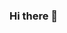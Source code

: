 ### Hi there 👋

<!--
**badarmuneerabro/badarmuneerabro** is a ✨ _special_ ✨ repository because its `README.md` (this file) appears on your GitHub profile.

Here are some ideas to get you started:

- 🔭 I’m currently working on server-side programming...
- 🌱 I’m currently learning JavaEE...
- 👯 I’m looking to collaborate on github...
- 🤔 I’m looking for help with learning techi things...
- 💬 Ask me about Core Java, JavaEE, Datastructures and algorithms...
- 📫 How to reach me: badarmuneer924@gmail.com...
- 😄 Pronouns: ...
- ⚡ Fun fact: ...
-->
